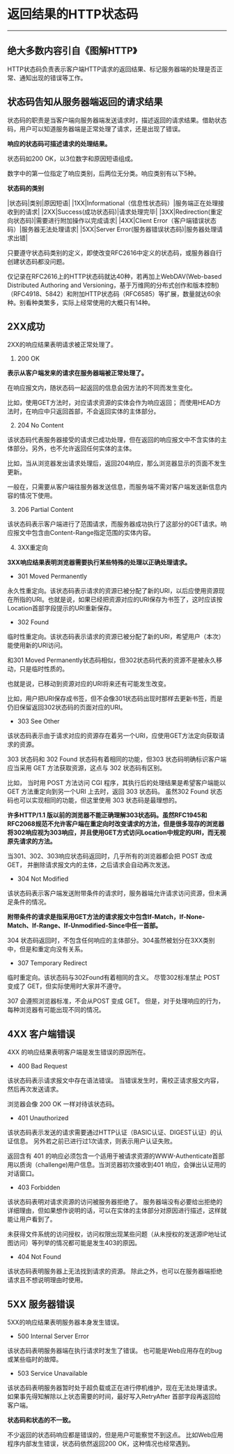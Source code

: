 # 返回结果的HTTP状态码

---
绝大多数内容引自《图解HTTP》
---

HTTP状态码负责表示客户端HTTP请求的返回结果、标记服务器端的处理是否正常、通知出现的错误等工作。

## 状态码告知从服务器端返回的请求结果

状态码的职责是当客户端向服务器端发送请求时，描述返回的请求结果。借助状态码，用户可以知道服务器端是正常处理了请求，还是出现了错误。

**响应的状态码可描述请求的处理结果。**

状态码如200 OK，以3位数字和原因短语组成。

数字中的第一位指定了响应类别，后两位无分类。响应类别有以下5种。

**状态码的类别**

|状态码|类别|原因短语|
|1XX|Informational（信息性状态码）|服务端正在处理接收到的请求|
|2XX|Success(成功状态码)|请求处理完毕|
|3XX|Redirection(重定向状态码)|需要进行附加操作以完成请求|
|4XX|Client Error（客户端错误状态码）|服务器无法处理请求|
|5XX|Server Error(服务器错误状态码)|服务器处理请求出错|

只要遵守状态码类别的定义，即使改变RFC2616中定义的状态码，或服务器自行创建状态码都没问题。

仅记录在RFC2616上的HTTP状态码就达40种，若再加上WebDAV(Web-based Distributed Authoring and Versioning，基于万维网的分布式创作和版本控制)（RFC4918、5842）和附加HTTP状态码（RFC6585）等扩展，数量就达60余种。别看种类繁多，实际上经常使用的大概只有14种。

## 2XX成功

2XX的响应结果表明请求被正常处理了。

1. 200 OK

**表示从客户端发来的请求在服务器端被正常处理了。**

在响应报文内，随状态码一起返回的信息会因方法的不同而发生变化。

比如，使用GET方法时，对应请求资源的实体会作为响应返回；
而使用HEAD方法时，在响应中只返回首部，不会返回实体的主体部分。


2. 204 No Content

该状态码代表服务器接受的请求已成功处理，但在返回的响应报文中不含实体的主体部分。另外，也不允许返回任何实体的主体。

比如，当从浏览器发出请求处理后，返回204响应，那么浏览器显示的页面不发生更新。

一般在，只需要从客户端往服务器发送信息，而服务端不需对客户端发送新信息内容的情况下使用。

3. 206 Partial Content

该状态码表示客户端进行了范围请求，而服务器成功执行了这部分的GET请求。响应报文中包含由Content-Range指定范围的实体内容。

4. 3XX重定向

**3XX响应结果表明浏览器需要执行某些特殊的处理以正确处理请求。**

- 301 Moved Permanently

永久性重定向。该状态码表示请求的资源已被分配了新的URI，以后应使用资源现在所指的URI。也就是说，如果已经把资源对应的URI保存为书签了，这时应该按Location首部字段提示的URI重新保存。

- 302 Found

临时性重定向。该状态码表示请求的资源已被分配了新的URI，希望用户（本次）能使用新的URI访问。

和301 Moved Permanently状态码相似，但302状态码代表的资源不是被永久移动，只是临时性质的。

也就是说，已移动到资源对应的URI将来还有可能发生改变。

比如，用户把URI保存成书签，但不会像301状态码出现时那样去更新书签，而是仍旧保留返回302状态码的页面对应的URI。

- 303 See Other

该状态码表示由于请求对应的资源存在着另一个URI，应使用GET方法定向获取请求的资源。

303 状态码和 302 Found 状态码有着相同的功能，但303 状态码明确标识客户端应当采用 GET 方法获取资源，这点与 302 状态码有区别。

比如， 当时用 POST 方法访问 CGI 程序，其执行后的处理结果是希望客户端能以 GET 方法重定向到另一个URI 上去时，返回 303 状态码。
虽然302 Found 状态码也可以实现相同的功能，但这里使用 303 状态码是最理想的。

**许多HTTP/1.1 版以前的浏览器不能正确理解303状态码。虽然RFC1945和RFC2068规范不允许客户端在重定向时改变请求的方法，但是很多现存的浏览器将302响应视为303响应，并且使用GET方式访问Location中规定的URI，而无视原先请求的方法。**

当301、302、303响应状态码返回时，几乎所有的浏览器都会把 POST 改成 GET， 并删除请求报文内的主体，之后请求会自动再次发送。

- 304 Not Modified

该状态码表示客户端发送附带条件的请求时，服务器端允许请求访问资源，但未满足条件的情况。

**附带条件的请求是指采用GET方法的请求报文中包含If-Match，If-None-Match、If-Range、If-Unmodified-Since中任一首部。**

304 状态码返回时，不包含任何响应的主体部分。304虽然被划分在3XX类别中，但是和重定向没有关系。

- 307 Temporary Redirect

临时重定向。该状态码与302Found有着相同的含义。
尽管302标准禁止 POST 变成了 GET，但实际使用时大家并不遵守。

307 会遵照浏览器标准，不会从POST 变成 GET。
但是，对于处理响应的行为，每种浏览器有可能出现不同的情况。

## 4XX 客户端错误

4XX 的响应结果表明客户端是发生错误的原因所在。

- 400 Bad Request

该状态码表示请求报文中存在语法错误。
当错误发生时，需校正请求报文内容，然后再次发送请求。

浏览器会像 200 OK 一样对待该状态码。

- 401 Unauthorized

该状态码表示发送的请求需要通过HTTP认证（BASIC认证、DIGEST认证）的认证信息。
另外若之前已进行过1次请求，则表示用户认证失败。

返回含有 401 的响应必须包含一个适用于被请求资源的WWW-Authenticate首部用以质询（challenge)用户信息。当浏览器初次接收到401 响应，会弹出认证用的对话窗口。

- 403 Forbidden

该状态码表明对请求资源的访问被服务器拒绝了。
服务器端没有必要给出拒绝的详细理由，但如果想作说明的话，可以在实体的主体部分对原因进行描述，这样就能让用户看到了。

未获得文件系统的访问授权，访问权限出现某些问题（从未授权的发送源IP地址试图访问）等列举的情况都可能是发生403的原因。

- 404 Not Found

该状态码表明服务器上无法找到请求的资源。
除此之外，也可以在服务器端拒绝请求且不想说明理由时使用。

## 5XX 服务器错误

5XX的响应结果表明服务器本身发生错误。

- 500 Internal Server Error

该状态码表明服务器端在执行请求时发生了错误。
也可能是Web应用存在的bug或某些临时的故障。

- 503 Service Unavailable

该状态码表明服务器暂时处于超负载或正在进行停机维护，现在无法处理请求。
如果事先得知解除以上状态需要的时间，最好写入RetryAfter 首部字段再返回给客户端。

**状态码和状态的不一致。**

不少返回的状态码响应都是错误的，但是用户可能察觉不到这点。
比如Web应用程序内部发生错误，状态码依然返回200 OK，这种情况也经常遇到。